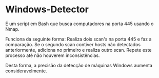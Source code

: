 # Windows-Detector
É um script em Bash que busca computadores na porta 445 usando o Nmap.

Funciona da seguinte forma:
Realiza dois scan's na porta 445 e faz a comparação. Se o segundo scan contiver hosts não detectados anteriormente, adiciona no primeiro e realiza outro scan. Repete este processo até não houverem inconsistências.

Desta forma, a precisão da detecção de máquinas Windows aumenta consideravelmente.
